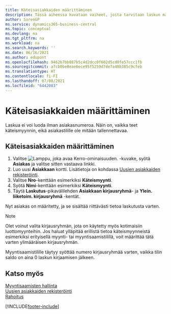 ```yaml
---
title: Käteisasiakkaiden määrittäminen
description: Tässä aiheessa kuvataan vaiheet, joita tarvitaan laskun määrittämiseen asiakasnumerolla käteisellä maksavia asiakkaita varten.
author: SorenGP
ms.service: dynamics365-business-central
ms.topic: conceptual
ms.devlang: na
ms.tgt_pltfrm: na
ms.workload: na
ms.search.keywords: ''
ms.date: 06/16/2021
ms.author: edupont
ms.openlocfilehash: 9462b7bb887b5c4d2dcc0f602d5cd0fe57ccc1fb
ms.sourcegitcommit: a7cb0be8eae6ece95f5259d7de7a48b385c9cfeb
ms.translationtype: HT
ms.contentlocale: fi-FI
ms.lasthandoff: 07/08/2021
ms.locfileid: "6442083"
---
```

# <a name="set-up-cash-customers"></a>Käteisasiakkaiden määrittäminen
Laskua ei voi luoda ilman asiakasnumeroa. Näin on, vaikka teet käteismyynnin, eikä asiakastilille ole mitään tallennettavaa.  

## <a name="to-set-up-a-cash-customer"></a>Käteisasiakkaiden määrittäminen  
1.  Valitse ![Lamppu, joka avaa Kerro-ominaisuuden.](media/ui-search/search_small.png "Kerro, mitä haluat tehdä") -kuvake, syötä **Asiakas** ja valitse sitten vastaava linkki.  
2.  Luo uusi **Asiakkaan** kortti. Lisätietoja on kohdassa [Uusien asiakkaiden rekisteröinti](sales-how-register-new-customers.md).
3.  Valitse **Nro**-kenttään esimerkiksi **Käteismyynti**.  
4.  Syötä **Nimi**-kenttään esimerkiksi **Käteismyynti**.  
5.  Täytä **Laskutus**-pikavälilehden **Asiakkaan kirjausryhmä**- ja **Ylein. liiketoim. kirjausryhmä** -kentät.  

 Nyt asiakas on määritetty, ja se sisältää riittävästi tietoa laskutusta varten.  

> [!NOTE]  
>  Olet voinut valita kirjausryhmän, jota on käytetty myös kotimaisiin luottomyynteihin. Jos haluat ylläpitää erillistä tietoa käteismyynneistä esimerkiksi erityisellä myynti- tai myyntisaamistilillä, voit määrittää tätä varten ylimääräisen kirjausryhmän.  
>   
>  Myyntisaamistilille täytyy syöttää numero kirjausryhmää varten, vaikka tilin saldo on aina 0 laskun kirjaamisen jälkeen.  

## <a name="see-also"></a>Katso myös
[Myyntisaamisten hallinta](receivables-manage-receivables.md)  
[Uusien asiakkaiden rekisteröinti](sales-how-register-new-customers.md)    
[Rahoitus](finance.md)  



[!INCLUDE[footer-include](includes/footer-banner.md)]